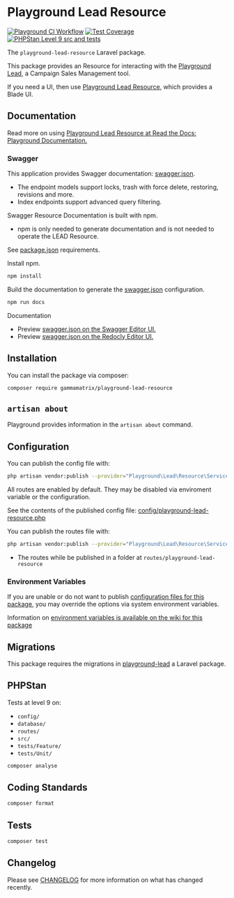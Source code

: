 # Playground Lead Resource

[![Playground CI Workflow](https://github.com/gammamatrix/playground-lead-resource/actions/workflows/ci.yml/badge.svg?branch=develop)](https://raw.githubusercontent.com/gammamatrix/playground-lead-resource/testing/develop/testdox.txt)
[![Test Coverage](https://raw.githubusercontent.com/gammamatrix/playground-lead-resource/testing/develop/coverage.svg)](tests)
[![PHPStan Level 9 src and tests](https://img.shields.io/badge/PHPStan-level%209-brightgreen)](.github/workflows/ci.yml#L120)

The `playground-lead-resource` Laravel package.

This package provides an Resource for interacting with the [Playground Lead](https://github.com/gammamatrix/playground-lead), a Campaign Sales Management tool.

If you need a UI, then use [Playground Lead Resource](https://github.com/gammamatrix/playground-lead-resource), which provides a Blade UI.

## Documentation

Read more on using [Playground Lead Resource at Read the Docs: Playground Documentation.](https://gammamatrix-playground.readthedocs.io/en/develop/components/lead.html)

<!-- ### Postman

A postman collection is provided in the repository: [postman-playground-lead-resource.json.](postman-playground-lead-resource.json)
- This same collection is viewable on the [Postman: GammaMatrix Playground workspace.](https://www.postman.com/gammamatrix/workspace/playground) -->

### Swagger

This application provides Swagger documentation: [swagger.json](swagger.json).
- The endpoint models support locks, trash with force delete, restoring, revisions and more.
- Index endpoints support advanced query filtering.

Swagger Resource Documentation is built with npm.
- npm is only needed to generate documentation and is not needed to operate the LEAD Resource.

See [package.json](package.json) requirements.

Install npm.

```sh
npm install
```

Build the documentation to generate the [swagger.json](swagger.json) configuration.

```sh
npm run docs
```

Documentation
- Preview [swagger.json on the Swagger Editor UI.](https://editor.swagger.io/?url=https://raw.githubusercontent.com/gammamatrix/playground-lead-resource/develop/swagger.json)
- Preview [swagger.json on the Redocly Editor UI.](https://redocly.github.io/redoc/?url=https://raw.githubusercontent.com/gammamatrix/playground-lead-resource/develop/swagger.json)

## Installation

You can install the package via composer:

```bash
composer require gammamatrix/playground-lead-resource
```

## `artisan about`

Playground provides information in the `artisan about` command.

<!-- <img src="resources/docs/artisan-about-playground-lead-resource.png" alt="screenshot of artisan about command with Playground Lead Resource."> -->

## Configuration

You can publish the config file with:

```bash
php artisan vendor:publish --provider="Playground\Lead\Resource\ServiceProvider" --tag="playground-config"
```

All routes are enabled by default. They may be disabled via enviroment variable or the configuration.

See the contents of the published config file: [config/playground-lead-resource.php](config/playground-lead-resource.php)

You can publish the routes file with:
```bash
php artisan vendor:publish --provider="Playground\Lead\Resource\ServiceProvider" --tag="playground-routes"
```
- The routes while be published in a folder at `routes/playground-lead-resource`

### Environment Variables

If you are unable or do not want to publish [configuration files for this package](config/playground-lead-resource.php),
you may override the options via system environment variables.

Information on [environment variables is available on the wiki for this package](https://github.com/gammamatrix/playground-lead-resource/wiki/Environment-Variables)


## Migrations

This package requires the migrations in [playground-lead](https://github.com/gammamatrix/playground-lead) a Laravel package.

## PHPStan

Tests at level 9 on:
- `config/`
- `database/`
- `routes/`
- `src/`
- `tests/Feature/`
- `tests/Unit/`

```sh
composer analyse
```

## Coding Standards

```sh
composer format
```

## Tests

```sh
composer test
```

## Changelog

Please see [CHANGELOG](CHANGELOG.md) for more information on what has changed recently.
